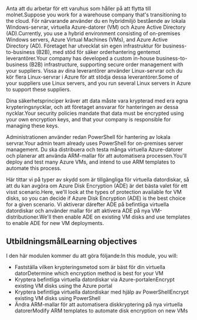 <span data-ttu-id="70656-101">Anta att du arbetar för ett varuhus som håller på att flytta till molnet.</span><span class="sxs-lookup"><span data-stu-id="70656-101">Suppose you work for a warehouse company that's transitioning to the cloud.</span></span> <span data-ttu-id="70656-102">För närvarande använder du en hybridmiljö bestående av lokala Windows-servrar, virtuella Azure-datorer (VM) och Azure Active Directory (AD).</span><span class="sxs-lookup"><span data-stu-id="70656-102">Currently, you use a hybrid environment consisting of on-premises Windows servers, Azure Virtual Machines (VMs), and Azure Active Directory (AD).</span></span> <span data-ttu-id="70656-103">Företaget har utvecklat sin egen infrastruktur för business-to-business (B2B), med stöd för säker orderhantering gentemot leverantörer.</span><span class="sxs-lookup"><span data-stu-id="70656-103">Your company has developed a custom in-house business-to-business (B2B) infrastructure, supporting secure order management with your suppliers.</span></span> <span data-ttu-id="70656-104">Vissa av dina leverantörer använder Linux-servrar och du kör flera Linux-servrar i Azure för att stödja dessa leverantörer.</span><span class="sxs-lookup"><span data-stu-id="70656-104">Some of your suppliers use Linux servers, and you run several Linux servers in Azure to support these suppliers.</span></span>

<span data-ttu-id="70656-105">Dina säkerhetsprinciper kräver att data måste vara krypterad med era egna krypteringsnycklar, och att företaget ansvarar för hanteringen av dessa nycklar.</span><span class="sxs-lookup"><span data-stu-id="70656-105">Your security policies mandate that data must be encrypted using your own encryption keys, and that your company is responsible for managing these keys.</span></span>

<span data-ttu-id="70656-106">Administrationen använder redan PowerShell för hantering av lokala servrar.</span><span class="sxs-lookup"><span data-stu-id="70656-106">Your admin team already uses PowerShell for on-premises server management.</span></span> <span data-ttu-id="70656-107">Du ska distribuera och testa många virtuella Azure-datorer och planerar att använda ARM-mallar för att automatisera processen.</span><span class="sxs-lookup"><span data-stu-id="70656-107">You'll deploy and test many Azure VMs, and intend to use ARM templates to automate this process.</span></span>

<span data-ttu-id="70656-108">Här tittar vi på typer av skydd som är tillgängliga för virtuella datordiskar, så att du kan avgöra om Azure Disk Encryption (ADE) är det bästa valet för ett visst scenario.</span><span class="sxs-lookup"><span data-stu-id="70656-108">Here, we'll look at the types of protection available for VM disks, so you can decide if Azure Disk Encryption (ADE) is the best choice for a given scenario.</span></span> <span data-ttu-id="70656-109">Vi aktiverar därefter ADE på befintliga virtuella datordiskar och använder mallar för att aktivera ADE på nya VM-distributioner.</span><span class="sxs-lookup"><span data-stu-id="70656-109">We'll then enable ADE on existing VM disks and use templates to enable ADE for new VM deployments.</span></span>


## <a name="learning-objectives"></a><span data-ttu-id="70656-110">Utbildningsmål</span><span class="sxs-lookup"><span data-stu-id="70656-110">Learning objectives</span></span>

<span data-ttu-id="70656-111">I den här modulen kommer du att göra följande:</span><span class="sxs-lookup"><span data-stu-id="70656-111">In this module, you will:</span></span>

- <span data-ttu-id="70656-112">Fastställa vilken krypteringsmetod som är bäst för din virtuella dator</span><span class="sxs-lookup"><span data-stu-id="70656-112">Determine which encryption method is best for your VM</span></span>
- <span data-ttu-id="70656-113">Kryptera befintliga virtuella datordiskar via Azure-portalen</span><span class="sxs-lookup"><span data-stu-id="70656-113">Encrypt existing VM disks using the Azure portal</span></span>
- <span data-ttu-id="70656-114">Kryptera befintliga virtuella datordiskar med hjälp av PowerShell</span><span class="sxs-lookup"><span data-stu-id="70656-114">Encrypt existing VM disks using PowerShell</span></span>
- <span data-ttu-id="70656-115">Ändra ARM-mallar för att automatisera diskkryptering på nya virtuella datorer</span><span class="sxs-lookup"><span data-stu-id="70656-115">Modify ARM templates to automate disk encryption on new VMs</span></span>
